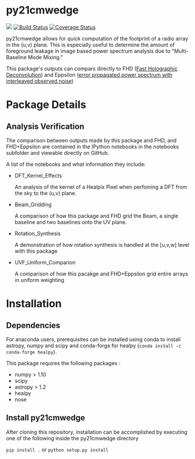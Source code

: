 # py21cmwedge

[![](https://github.com/mkolopanis/py21cmwedge/workflows/Run%20Tests/badge.svg?branch=master)](https://github.com/mkolopanis/py21cmwedge/actions/)
[![Build Status](https://travis-ci.org/mkolopanis/py21cmwedge.svg?branch=master)](https://travis-ci.org/mkolopanis/py21cmwedge)
[![Coverage Status](https://img.shields.io/coveralls/mkolopanis/py21cmwedge.svg?style=flat)](https://coveralls.io/r/mkolopanis/py21cmwedge)

py21cmwedge allows for quick computation of the footprint of a radio array in the (u,v) plane. This is especially useful to
determine the amount of foreground leakage in image based power spectrum analysis due to "Multi-Baseline Mode Mixing."

This package's outputs can compars directly to  FHD ([Fast Holographic Deconvolution](https://www.github.com/EorImaging/FHD))
and Eppsilon ([error propagated power spectrum with interleaved observed noise](https://github.com/EoRImaging/eppsilon))

# Package Details
## Analysis Verification
The comparison between outputs made by this package and FHD, and FHD+Eppsilon are contained in the IPython notebooks
in the notebooks subfolder and viewable directly on GitHub.

A list of the notebooks and what information they include:

* DFT_Kernel_Effects

   An analysis of the kernel of a Healpix Pixel when perfoming a DFT from the sky to the (u,v) plane.

* Beam_Gridding

   A comparison of how this package and FHD grid the Beam, a single baseline and two baselines onto the UV plane.

* Rotation_Synthesis

   A demonstration of how rotation synthesis is handled at the [u,v,w] level with this package

*  UVF_Uniform_Comparion

   A comparison of how this pacakge and FHD+Eppsilon grid entire arrays in uniform weighting


# Installation
## Dependencies
For anaconda users, prerequisites can be installed using conda to install astropy, numpy and scipy and conda-forge
for healpy (`conda install -c conda-forge healpy`).

This package requires the following packages :

* numpy > 1.10
* scipy
* astropy > 1.2
* healpy
* nose

## Install py21cmwedge
After cloning this repository, installation can be accomplished by executing
one of the following inside the py21cmwedge directory

`pip install .` or `python setup.py install `
